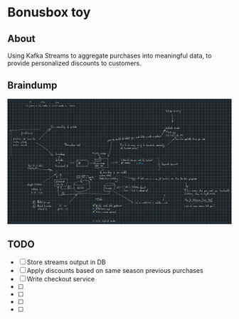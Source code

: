 # Bonusbox toy

## About
Using Kafka Streams to aggregate purchases into meaningful data, to provide personalized discounts to customers.

## Braindump
![This probably only makes sense to the person who jotted it down ; )](/notes/braindump_2023-11-04.png)

## TODO
- [ ] Store streams output in DB
- [ ] Apply discounts based on same season previous purchases
- [ ] Write checkout service
- [ ] 
- [ ] 
- [ ] 
- [ ] 
